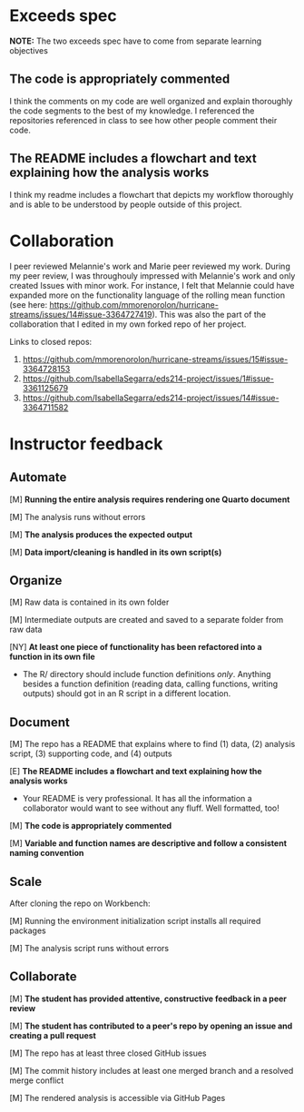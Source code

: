 # Exceeds spec

**NOTE:** The two exceeds spec have to come from separate learning objectives

## The code is appropriately commented
I think the comments on my code are well organized and explain thoroughly the code segments to the best of my knowledge. I referenced the repositories referenced in class to see how other people comment their code. 

## The README includes a flowchart and text explaining how the analysis works
I think my readme includes a flowchart that depicts my workflow thoroughly and is able to be understood by people outside of this project. 

# Collaboration

I peer reviewed Melannie's work and Marie peer reviewed my work. During my peer review, I was throughouly impressed with Melannie's work and only created Issues with minor work. For instance, I felt that Melannie could have expanded more on the functionality language of the rolling mean function (see here: https://github.com/mmorenorolon/hurricane-streams/issues/14#issue-3364727419). This was also the part of the collaboration that I edited in my own forked repo of her project. 

Links to closed repos:
1. https://github.com/mmorenorolon/hurricane-streams/issues/15#issue-3364728153 
2. https://github.com/IsabellaSegarra/eds214-project/issues/1#issue-3361125679
3. https://github.com/IsabellaSegarra/eds214-project/issues/14#issue-3364711582 


# Instructor feedback

## Automate

[M] **Running the entire analysis requires rendering one Quarto document**

[M] The analysis runs without errors

[M] **The analysis produces the expected output**

[M] **Data import/cleaning is handled in its own script(s)**

## Organize

[M] Raw data is contained in its own folder

[M] Intermediate outputs are created and saved to a separate folder from raw data

[NY] **At least one piece of functionality has been refactored into a function in its own file**

- The R/ directory should include function definitions _only_. Anything besides a function definition (reading data, calling functions, writing outputs) should got in an R script in a different location.

## Document

[M] The repo has a README that explains where to find (1) data, (2) analysis script, (3) supporting code, and (4) outputs

[E] **The README includes a flowchart and text explaining how the analysis works**

- Your README is very professional. It has all the information a collaborator would want to see without any fluff. Well formatted, too!

[M] **The code is appropriately commented**

[M] **Variable and function names are descriptive and follow a consistent naming convention**

## Scale

After cloning the repo on Workbench:

[M] Running the environment initialization script installs all required packages

[M] The analysis script runs without errors

## Collaborate

[M] **The student has provided attentive, constructive feedback in a peer review**

[M] **The student has contributed to a peer's repo by opening an issue and creating a pull request**

[M] The repo has at least three closed GitHub issues

[M] The commit history includes at least one merged branch and a resolved merge conflict

[M] The rendered analysis is accessible via GitHub Pages
